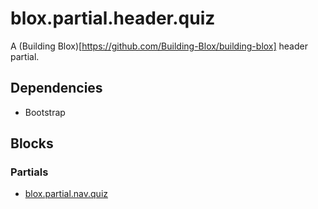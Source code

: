 # blox.partial.header.quiz

A (Building Blox)[https://github.com/Building-Blox/building-blox] header partial.

## Dependencies
- Bootstrap

## Blocks
### Partials
- [blox.partial.nav.quiz]()
